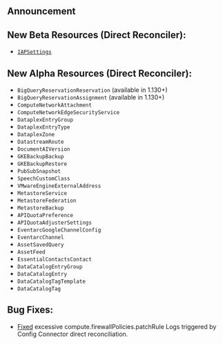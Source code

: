 ## Announcement    

## New Beta Resources (Direct Reconciler):

* [`IAPSettings`](https://cloud.google.com/config-connector/docs/reference/resource-docs/iap/iapsettings)

## New Alpha Resources (Direct Reconciler):

* `BigQueryReservationReservation` (available in 1.130+)
* `BigQueryReservationAssignment` (available in 1.130+)
* `ComputeNetworkAttachment`
* `ComputeNetworkEdgeSecurityService`
* `DataplexEntryGroup`
* `DataplexEntryType`
* `DataplexZone`
* `DatastreamRoute`
* `DocumentAIVersion`
* `GKEBackupBackup`
* `GKEBackupRestore`
* `PubSubSnapshot`
* `SpeechCustomClass`
* `VMwareEngineExternalAddress`
* `MetastoreService`
* `MetastoreFederation`
* `MetastoreBackup`
* `APIQuotaPreference`
* `APIQuotaAdjusterSettings`
* `EventarcGoogleChannelConfig`
* `EventarcChannel`
* `AssetSavedQuery`
* `AssetFeed`
* `EssentialContactsContact`
* `DataCatalogEntryGroup`
* `DataCatalogEntry`
* `DataCatalogTagTemplate`
* `DataCatalogTag`


## Bug Fixes:

* [Fixed](https://github.com/GoogleCloudPlatform/k8s-config-connector/pull/4199) excessive compute.firewallPolicies.patchRule Logs triggered by Config Connector direct reconciliation.


